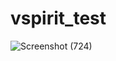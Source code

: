 # vspirit_test

![Screenshot (724)](https://user-images.githubusercontent.com/79769140/170775461-36bddd2d-54fe-4fb6-811a-50c5d11fc171.png)

 
